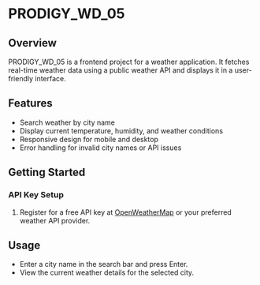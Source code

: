 # PRODIGY_WD_05

## Overview

PRODIGY_WD_05 is a frontend project for a weather application. It fetches real-time weather data using a public weather API and displays it in a user-friendly interface.

## Features

- Search weather by city name
- Display current temperature, humidity, and weather conditions
- Responsive design for mobile and desktop
- Error handling for invalid city names or API issues

## Getting Started


### API Key Setup

1. Register for a free API key at [OpenWeatherMap](https://openweathermap.org/api) or your preferred weather API provider.


## Usage

- Enter a city name in the search bar and press Enter.
- View the current weather details for the selected city.

